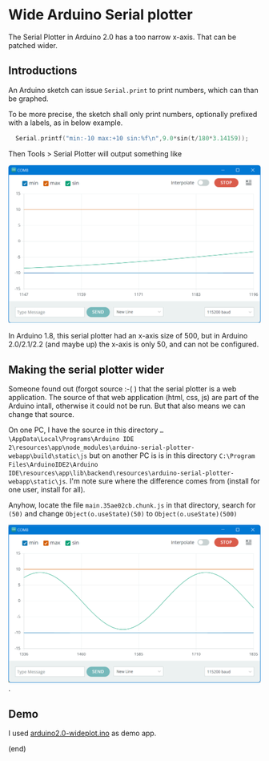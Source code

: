 # Wide Arduino Serial plotter

The Serial Plotter in Arduino 2.0 has a too narrow x-axis. That can be patched wider.


## Introductions

An Arduino sketch can issue `Serial.print` to print numbers, which can than be graphed.

To be more precise, the sketch shall only print numbers, optionally prefixed with a labels, as in below example.

```C
  Serial.printf("min:-10 max:+10 sin:%f\n",9.0*sin(t/180*3.14159));
```

Then Tools > Serial Plotter will output something like

![A (narrow) plot](narrow.png)

In Arduino 1.8, this serial plotter had an x-axis size of 500, but in Arduino 2.0/2.1/2.2 (and maybe up) 
the x-axis is only 50, and can not be configured.


## Making the serial plotter wider

Someone found out (forgot source :-( ) that the serial plotter is a web application.
The source of that web application (html, css, js) are part of the Arduino intall, otherwise it could not be run.
But that also means we can change that source.

On one PC, I have the source in this directory
`…\AppData\Local\Programs\Arduino IDE 2\resources\app\node_modules\arduino-serial-plotter-webapp\build\static\js`
but on another PC is is in this directory
`C:\Program Files\ArduinoIDE2\Arduino IDE\resources\app\lib\backend\resources\arduino-serial-plotter-webapp\static\js`.
I'm note sure where the difference comes from (install for one user, install for all).

Anyhow, locate the file `main.35ae02cb.chunk.js` in that directory, search for `(50)` and 
change `Object(o.useState)(50)` to `Object(o.useState)(500)`

![A (500 wide) plot](wide.png).

## Demo

I used [arduino2.0-wideplot.ino](arduino2.0-wideplot.ino) as demo app.

(end)
